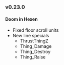 ### v0.23.0

#### Doom in Hexen
- Fixed floor scroll units
- New line specials
  - ThrustThingZ
  - Thing_Damage
  - Thing_Destroy
  - Thing_Raise

